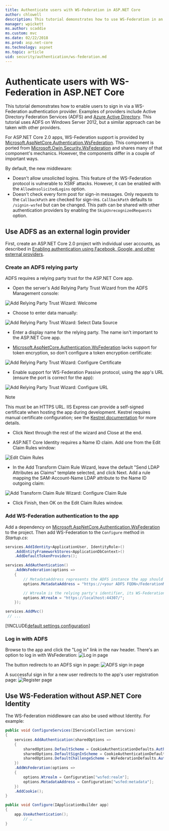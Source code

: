 ```yaml
---
title: Authenticate users with WS-Federation in ASP.NET Core
author: chlowell
description: This tutorial demonstrates how to use WS-Federation in an ASP.NET Core app.
manager: wpickett
ms.author: scaddie
ms.custom: mvc
ms.date: 02/22/2018
ms.prod: asp.net-core
ms.technology: aspnet
ms.topic: article
uid: security/authentication/ws-federation.md
---
```

# Authenticate users with WS-Federation in ASP.NET Core

This tutorial demonstrates how to enable users to sign in via a WS-Federation authentication provider. Examples of providers include  Active Directory Federation Services (ADFS) and [Azure Active Directory](/azure/active-directory/). This tutorial uses ADFS on Windows Server 2012, but a similar approach can be taken with other providers.

For ASP.NET Core 2.0 apps, WS-Federation support is provided by [Microsoft.AspNetCore.Authentication.WsFederation](https://www.nuget.org/packages/Microsoft.AspNetCore.Authentication.WsFederation). This component is ported from [Microsoft.Owin.Security.WsFederation](https://www.nuget.org/packages/Microsoft.Owin.Security.WsFederation) and shares many of that component's mechanics. However, the components differ in a couple of important ways.

By default, the new middleware:

* Doesn't allow unsolicited logins. This feature of the WS-Federation protocol is vulnerable to XSRF attacks. However, it can be enabled with the `AllowUnsolicitedLogins` option.
* Doesn't check every form post for sign-in messages. Only requests to the `CallbackPath` are checked for sign-ins. `CallbackPath` defaults to `/signin-wsfed` but can be changed. This path can be shared with other authentication providers by enabling the `SkipUnrecognizedRequests` option.

## Use ADFS as an external login provider

First, create an ASP.NET Core 2.0 project with individual user accounts, as described in [Enabling authentication using Facebook, Google, and other external providers](xref:security/authentication/social/index).

### Create an ADFS relying party

ADFS requires a relying party trust for the ASP.NET Core app.

* Open the server's Add Relying Party Trust Wizard from the ADFS Management console:

![Add Relying Party Trust Wizard: Welcome](ws-federation/_static/AdfsAddTrust.png)

* Choose to enter data manually:

![Add Relying Party Trust Wizard: Select Data Source](ws-federation/_static/AdfsSelectDataSource.png)

* Enter a display name for the relying party. The name isn't important to the ASP.NET Core app.

* [Microsoft.AspNetCore.Authentication.WsFederation](https://www.nuget.org/packages/Microsoft.AspNetCore.Authentication.WsFederation) lacks support for token encryption, so don't configure a token encryption certificate:

![Add Relying Party Trust Wizard: Configure Certificate](ws-federation/_static/AdfsConfigureCert.png)

* Enable support for WS-Federation Passive protocol, using the app's URL (ensure the port is correct for the app):

![Add Relying Party Trust Wizard: Configure URL](ws-federation/_static/AdfsConfigureUrl.png)

> [!NOTE]
> This must be an HTTPS URL. IIS Express can provide a self-signed certificate when hosting the app during development. Kestrel requires manual certificate configuration; see the [Kestrel documentation](xref:fundamentals/servers/kestrel) for more details.

* Click Next through the rest of the wizard and Close at the end.

* ASP.NET Core Identity requires a Name ID claim. Add one from the Edit Claim Rules window:

![Edit Claim Rules](ws-federation/_static/EditClaimRules.png)

* In the Add Transform Claim Rule Wizard, leave the default "Send LDAP Attributes as Claims" template selected, and click Next. Add a rule mapping the SAM-Account-Name LDAP attribute to the Name ID outgoing claim:

![Add Transform Claim Rule Wizard: Configure Claim Rule](ws-federation/_static/AddTransformClaimRule.png)

* Click Finish, then OK on the Edit Claim Rules window.

### Add WS-Federation authentication to the app

Add a dependency on [Microsoft.AspNetCore.Authentication.WsFederation](https://www.nuget.org/packages/Microsoft.AspNetCore.Authentication.WsFederation) to the project. Then add WS-Federation to the `Configure` method in *Startup.cs*:

```csharp
services.AddIdentity<ApplicationUser, IdentityRole>()
    .AddEntityFrameworkStores<ApplicationDbContext>()
    .AddDefaultTokenProviders();

services.AddAuthentication()
    .AddWsFederation(options =>
    {
        // MetadataAddress represents the ADFS instance the app should use to use to authenticate users
        options.MetadataAddress = "https://<your ADFS FQDN>/FederationMetadata/2007-06/FederationMetadata.xml";

        // Wtrealm is the relying party's identifier, its WS-Federation Passive protocol URL
        options.Wtrealm = "https://localhost:44307/";
    });

services.AddMvc()
 // ...
```

[!INCLUDE[default settings configuration](social/includes/default-settings.md)]

### Log in with ADFS

Browse to the app and click the "Log in" link in the nav header. There's an option to log in with WsFederation:
![Log in page](ws-federation/_static/WsFederationButton.png)

The button redirects to an ADFS sign in page:
![ADFS sign in page](ws-federation/_static/AdfsLoginPage.png)

A successful sign in for a new user redirects to the app's user registration page:
![Register page](ws-federation/_static/Register.png)

## Use WS-Federation without ASP.NET Core Identity

The WS-Federation middleware can also be used without Identity. For example:

```csharp
public void ConfigureServices(IServiceCollection services)
{
    services.AddAuthentication(sharedOptions =>
    {
        sharedOptions.DefaultScheme = CookieAuthenticationDefaults.AuthenticationScheme;
        sharedOptions.DefaultSignInScheme = CookieAuthenticationDefaults.AuthenticationScheme;
        sharedOptions.DefaultChallengeScheme = WsFederationDefaults.AuthenticationScheme;
    })
    .AddWsFederation(options =>
    {
        options.Wtrealm = Configuration["wsfed:realm"];
        options.MetadataAddress = Configuration["wsfed:metadata"];
    })
    .AddCookie();
}

public void Configure(IApplicationBuilder app)
{
    app.UseAuthentication();
        // …
}
```
